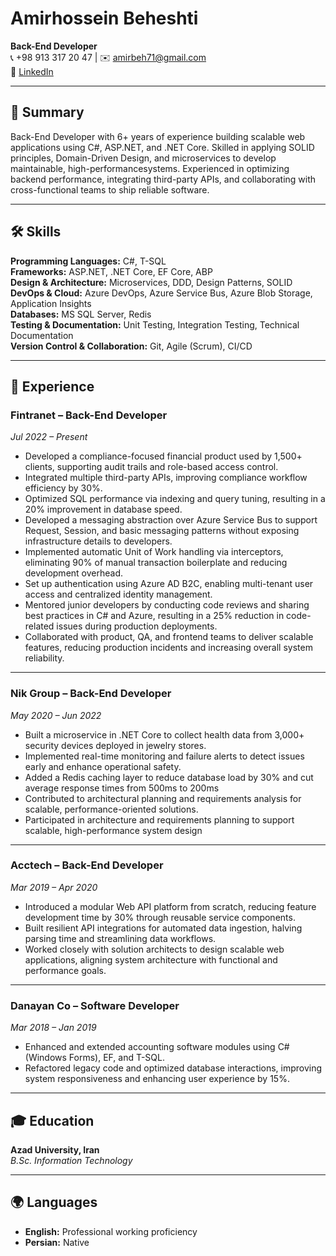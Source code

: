 # Amirhossein Beheshti

**Back-End Developer**  
📞 +98 913 317 20 47 | ✉️ amirbeh71@gmail.com  
🔗 [LinkedIn](#) <!-- Replace with actual LinkedIn URL -->

---

## 🧠 Summary

Back-End Developer with 6+ years of experience building scalable web applications using C#, ASP.NET, and .NET Core. Skilled in applying SOLID principles, Domain-Driven Design, and microservices to develop maintainable, high-performancesystems. Experienced in optimizing backend performance, integrating third-party APIs, and collaborating with cross-functional teams to ship reliable software.


---

## 🛠 Skills

**Programming Languages:** C#, T-SQL  
**Frameworks:** ASP.NET, .NET Core, EF Core, ABP  
**Design & Architecture:** Microservices, DDD, Design Patterns, SOLID  
**DevOps & Cloud:** Azure DevOps, Azure Service Bus, Azure Blob Storage, Application Insights  
**Databases:** MS SQL Server, Redis  
**Testing & Documentation:** Unit Testing, Integration Testing, Technical Documentation  
**Version Control & Collaboration:** Git, Agile (Scrum), CI/CD  

---

## 💼 Experience

### **Fintranet – Back-End Developer**  
*Jul 2022 – Present*  
- Developed a compliance-focused financial product used by 1,500+ clients, supporting audit trails and role-based access control.  
- Integrated multiple third-party APIs, improving compliance workflow efficiency by 30%.  
- Optimized SQL performance via indexing and query tuning, resulting in a 20% improvement in database speed.  
- Developed a messaging abstraction over Azure Service Bus to support Request, Session, and basic messaging patterns without exposing infrastructure details to developers.
- Implemented automatic Unit of Work handling via interceptors, eliminating 90% of manual transaction boilerplate and reducing development overhead.  
- Set up authentication using Azure AD B2C, enabling multi-tenant user access and centralized identity management.
- Mentored junior developers by conducting code reviews and sharing best practices in C# and Azure, resulting in a 25% reduction in code-related issues during production deployments.
- Collaborated with product, QA, and frontend teams to deliver scalable features, reducing production incidents and increasing overall system reliability.

---

### **Nik Group – Back-End Developer**  
*May 2020 – Jun 2022*  
- Built a microservice in .NET Core to collect health data from 3,000+ security devices deployed in jewelry stores.  
- Implemented real-time monitoring and failure alerts to detect issues early and enhance operational safety.  
- Added a Redis caching layer to reduce database load by 30% and cut average response times from 500ms to 200ms  
- Contributed to architectural planning and requirements analysis for scalable, performance-oriented solutions.
- Participated in architecture and requirements planning to support scalable, high-performance system design

---

### **Acctech – Back-End Developer**  
*Mar 2019 – Apr 2020*  
- Introduced a modular Web API platform from scratch, reducing feature development time by 30% through reusable service components.
- Built resilient API integrations for automated data ingestion, halving parsing time and streamlining data workflows.  
- Worked closely with solution architects to design scalable web applications, aligning system architecture with functional and performance goals.  

---

### **Danayan Co – Software Developer**  
*Mar 2018 – Jan 2019*  
- Enhanced and extended accounting software modules using C# (Windows Forms), EF, and T-SQL.
-  Refactored legacy code and optimized database interactions, improving system responsiveness and enhancing user experience by 15%.  

---

## 🎓 Education

**Azad University, Iran**  
*B.Sc. Information Technology*

---

## 🌍 Languages

- **English:** Professional working proficiency  
- **Persian:** Native

